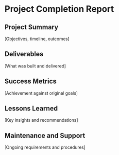 # Project Completion Report

## Project Summary
[Objectives, timeline, outcomes]

## Deliverables
[What was built and delivered]

## Success Metrics
[Achievement against original goals]

## Lessons Learned
[Key insights and recommendations]

## Maintenance and Support
[Ongoing requirements and procedures]
